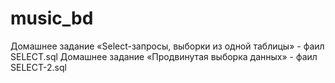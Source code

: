 # music_bd
Домашнее задание «Select-запросы, выборки из одной таблицы» - фаил SELECT.sql
Домашнее задание «Продвинутая выборка данных» - фаил SELECT-2.sql

